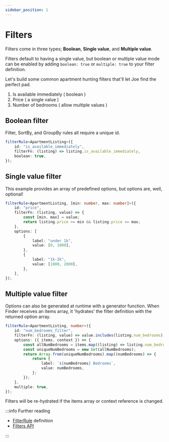 ```yaml
---
sidebar_position: 1
---
```


# Filters

Filters come in three types; **Boolean**, **Single value**, and **Multiple value**.

Filters default to having a single value, but boolean or multiple value mode can be enabled by adding `boolean: true` or `multiple: true` to your filter definition.

Let's build some common apartment hunting filters that'll let Joe find the perfect pad.

1. Is available immediately ( boolean )
2. Price ( a single value )
3. Number of bedrooms ( allow multiple values )

## Boolean filter

Filter, SortBy, and GroupBy rules all require a unique id.

```ts
filterRule<ApartmentListing>({
    id: "is_available_immediately",
    filterFn: (listing) => listing.is_available_immediately,
    boolean: true,
});
```

## Single value filter

This example provides an array of predefined options, but options are, well, optional!

```ts
filterRule<ApartmentListing, [min: number, max: number]>({
    id: "price",
    filterFn: (listing, value) => {
        const [min, max] = value;
        return listing.price >= min && listing.price <= max;
    },
    options: [
        {
            label: "under 1k",
            value: [0, 1000],
        },
        {
            label: "1k-2k",
            value: [1000, 2000],
        },
    ],
});
```

## Multiple value filter

Options can also be generated at runtime with a generator function. When Finder receives an items array, it 'hydrates' the filter definition with the returned option array.

```ts
filterRule<ApartmentListing, number>({
    id: "num_bedrooms_filter",
    filterFn: (listing, value) => value.includes(listing.num_bedrooms),
    options: ({ items, context }) => {
        const allNumBedrooms = items.map((listing) => listing.num_bedrooms);
        const uniqueNumBedrooms = new Set(allNumBedrooms);
        return Array.from(uniqueNumBedrooms).map((numBedrooms) => {
            return {
                label: `${numBedrooms} Bedrooms`,
                value: numBedrooms,
            };
        });
    },
    multiple: true,
});
```

Filters will be re-hydrated if the items array or context reference is changed.

:::info Further reading

- [FilterRule](/rules/filter-rule) definition
- [Filters API](/api/filters-api)

:::
